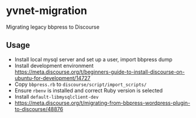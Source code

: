 # yvnet-migration

Migrating legacy bbpress to Discourse

## Usage

- Install local mysql server and set up a user, import bbpress dump
- Install development environment https://meta.discourse.org/t/beginners-guide-to-install-discourse-on-ubuntu-for-development/14727
- Copy `bbpress.rb` to `discourse/script/import_scripts/`
- Ensure `rbenv` is installed and correct Ruby version is selected
- Install `default-libmysqlclient-dev`
- https://meta.discourse.org/t/migrating-from-bbpress-wordpress-plugin-to-discourse/48876
